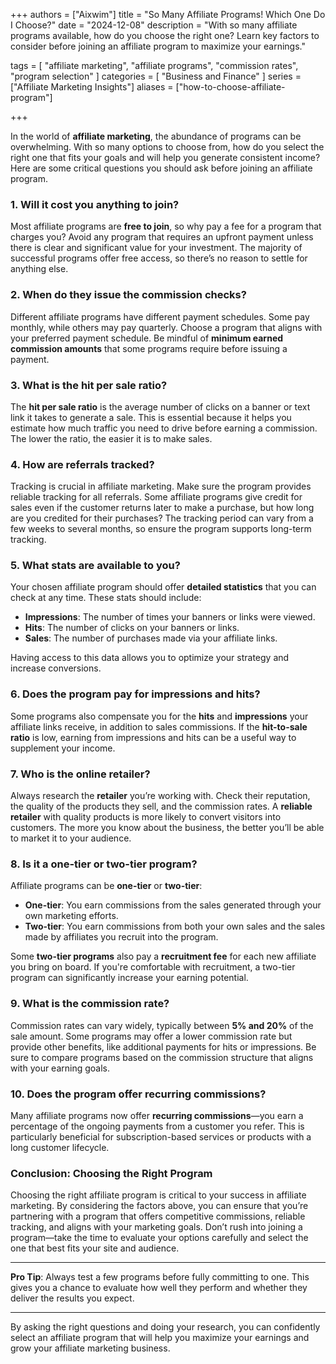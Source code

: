 +++
authors = ["Aixwim"]
title = "So Many Affiliate Programs! Which One Do I Choose?"
date = "2024-12-08"
description = "With so many affiliate programs available, how do you choose the right one? Learn key factors to consider before joining an affiliate program to maximize your earnings."

tags = [
  "affiliate marketing",
  "affiliate programs",
  "commission rates",
  "program selection"
]
categories = [
  "Business and Finance"
]
series = ["Affiliate Marketing Insights"]
aliases = ["how-to-choose-affiliate-program"]

+++

In the world of **affiliate marketing**, the abundance of programs can be overwhelming. With so many options to choose from, how do you select the right one that fits your goals and will help you generate consistent income? Here are some critical questions you should ask before joining an affiliate program.

### 1. **Will it cost you anything to join?**

Most affiliate programs are **free to join**, so why pay a fee for a program that charges you? Avoid any program that requires an upfront payment unless there is clear and significant value for your investment. The majority of successful programs offer free access, so there’s no reason to settle for anything else.

### 2. **When do they issue the commission checks?**

Different affiliate programs have different payment schedules. Some pay monthly, while others may pay quarterly. Choose a program that aligns with your preferred payment schedule. Be mindful of **minimum earned commission amounts** that some programs require before issuing a payment.

### 3. **What is the hit per sale ratio?**

The **hit per sale ratio** is the average number of clicks on a banner or text link it takes to generate a sale. This is essential because it helps you estimate how much traffic you need to drive before earning a commission. The lower the ratio, the easier it is to make sales.

### 4. **How are referrals tracked?**

Tracking is crucial in affiliate marketing. Make sure the program provides reliable tracking for all referrals. Some affiliate programs give credit for sales even if the customer returns later to make a purchase, but how long are you credited for their purchases? The tracking period can vary from a few weeks to several months, so ensure the program supports long-term tracking.

### 5. **What stats are available to you?**

Your chosen affiliate program should offer **detailed statistics** that you can check at any time. These stats should include:

- **Impressions**: The number of times your banners or links were viewed.
- **Hits**: The number of clicks on your banners or links.
- **Sales**: The number of purchases made via your affiliate links.

Having access to this data allows you to optimize your strategy and increase conversions.

### 6. **Does the program pay for impressions and hits?**

Some programs also compensate you for the **hits** and **impressions** your affiliate links receive, in addition to sales commissions. If the **hit-to-sale ratio** is low, earning from impressions and hits can be a useful way to supplement your income.

### 7. **Who is the online retailer?**

Always research the **retailer** you’re working with. Check their reputation, the quality of the products they sell, and the commission rates. A **reliable retailer** with quality products is more likely to convert visitors into customers. The more you know about the business, the better you’ll be able to market it to your audience.

### 8. **Is it a one-tier or two-tier program?**

Affiliate programs can be **one-tier** or **two-tier**:

- **One-tier**: You earn commissions from the sales generated through your own marketing efforts.
- **Two-tier**: You earn commissions from both your own sales and the sales made by affiliates you recruit into the program.

Some **two-tier programs** also pay a **recruitment fee** for each new affiliate you bring on board. If you're comfortable with recruitment, a two-tier program can significantly increase your earning potential.

### 9. **What is the commission rate?**

Commission rates can vary widely, typically between **5% and 20%** of the sale amount. Some programs may offer a lower commission rate but provide other benefits, like additional payments for hits or impressions. Be sure to compare programs based on the commission structure that aligns with your earning goals.

### 10. **Does the program offer recurring commissions?**

Many affiliate programs now offer **recurring commissions**—you earn a percentage of the ongoing payments from a customer you refer. This is particularly beneficial for subscription-based services or products with a long customer lifecycle.

### Conclusion: Choosing the Right Program

Choosing the right affiliate program is critical to your success in affiliate marketing. By considering the factors above, you can ensure that you’re partnering with a program that offers competitive commissions, reliable tracking, and aligns with your marketing goals. Don’t rush into joining a program—take the time to evaluate your options carefully and select the one that best fits your site and audience.

---

**Pro Tip**: Always test a few programs before fully committing to one. This gives you a chance to evaluate how well they perform and whether they deliver the results you expect.

---

By asking the right questions and doing your research, you can confidently select an affiliate program that will help you maximize your earnings and grow your affiliate marketing business.

